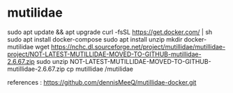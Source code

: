 # mutilidae

sudo apt update && apt upgrade 
curl -fsSL https://get.docker.com/ | sh 
sudo apt install docker-compose 
sudo apt install unzip 
mkdir docker-mutilidae 
wget https://nchc.dl.sourceforge.net/project/mutillidae/mutillidae-project/NOT-LATEST-MUTILLIDAE-MOVED-TO-GITHUB-mutillidae-2.6.67.zip 
sudo unzip NOT-LATEST-MUTILLIDAE-MOVED-TO-GITHUB-mutillidae-2.6.67.zip 
cp mutillidae /mutilidae

references : https://github.com/dennisMeeQ/mutillidae-docker.git
